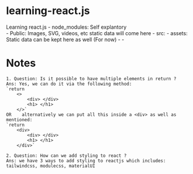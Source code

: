 # learning-react.js
Learning react.js
    - node_modules:  Self explantory  
    - Public: Images, SVG, videos, etc static data will come here
    - src: 
        - assets: Static data can be kept here as well (For now)
        - 
    -

# Notes
    1. Question: Is it possible to have multiple elements in return ?
    Ans: Yes, we can do it via the following method:
    `return 
        <> 
            <div> </div> 
            <h1> </h1>
        </>` 
    OR    alternatively we can put all this inside a <div> as well as mentioned:
    `return 
        <div>
            <div> </div> 
            <h1> </h1>
        </div>`

    2. Question: How can we add styling to react ?
    Ans: we have 3 ways to add styling to reactjs which includes: tailwindcss, modulecss, materialUI

    

